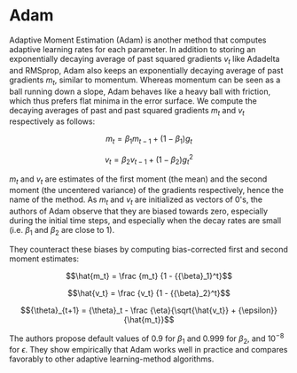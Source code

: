 # Adam

Adaptive Moment Estimation (Adam) is another method that computes adaptive 
learning rates for each parameter. In addition to storing an exponentially 
decaying average of past squared gradients $`{v_t}`$ like Adadelta and RMSprop, 
Adam also keeps an exponentially decaying average of past gradients $`{m_t}`$, 
similar to momentum. Whereas momentum can be seen as a ball running down a slope, 
Adam behaves like a heavy ball with friction, which thus prefers flat minima in 
the error surface. We compute the decaying averages of past and past squared 
gradients $`{m_t}`$ and $`{v_t}`$ respectively as follows:

```math
m_t = {{\beta}_1}{m_{t-1}} + (1 - {\beta}_1){g_t}
```

```math
v_t = {{\beta}_2}{v_{t-1}} + (1 - {\beta}_2){g_t}^2
```

$`{m_t}`$ and $`{v_t}`$ are estimates of the first moment (the mean) and the 
second moment (the uncentered variance) of the gradients respectively, 
hence the name of the method. As $`{m_t}`$ and $`{v_t}`$ are initialized as 
vectors of 0's, the authors of Adam observe that they are biased towards zero, 
especially during the initial time steps, and especially when the decay rates 
are small (i.e. $`{\beta}_1`$ and $`{\beta}_2`$ are close to 1).

They counteract these biases by computing bias-corrected first and second moment 
estimates:

```math
\hat{m_t} = \frac {m_t} {1 - {{\beta}_1}^t}
```

```math
\hat{v_t} = \frac {v_t} {1 - {{\beta}_2}^t}
```

```math
{\theta}_{t+1} = {\theta}_t - \frac {\eta}{\sqrt{\hat{v_t}} + {\epsilon}} {\hat{m_t}}
```

The authors propose default values of $`0.9`$ for $`{\beta}_1`$ and $`0.999`$ for 
$`{\beta}_2`$, and $`{10^{-8}}`$ for $`{\epsilon}`$. They show empirically 
that Adam works well in practice and compares favorably to other adaptive 
learning-method algorithms.